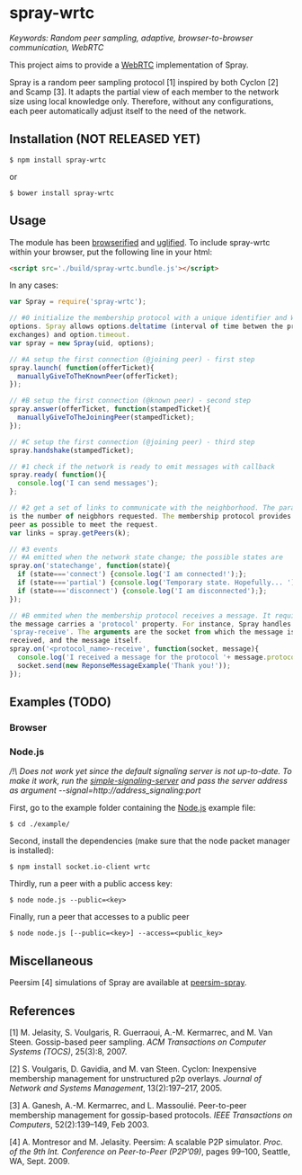 # spray-wrtc

<i>Keywords: Random peer sampling, adaptive, browser-to-browser communication,
WebRTC</i>

This project aims to provide a [WebRTC](http://www.webrtc.org) implementation of
Spray.

Spray is a random peer sampling protocol [1] inspired by both Cyclon [2] and
Scamp [3]. It adapts the partial view of each member to the network size using
local knowledge only. Therefore, without any configurations, each peer
automatically adjust itself to the need of the network.

## Installation (NOT RELEASED YET)

```
$ npm install spray-wrtc
```
or
```
$ bower install spray-wrtc
```

## Usage

The module has been [browserified](http://browserify.org) and
[uglified](https://github.com/mishoo/UglifyJS). To include spray-wrtc within your
browser, put the following line in your html:
```html
<script src='./build/spray-wrtc.bundle.js'></script>
```
In any cases:
```javascript
var Spray = require('spray-wrtc');

// #0 initialize the membership protocol with a unique identifier and WebRTC
options. Spray allows options.deltatime (interval of time betwen the proactive
exchanges) and option.timeout.
var spray = new Spray(uid, options);

// #A setup the first connection (@joining peer) - first step
spray.launch( function(offerTicket){
  manuallyGiveToTheKnownPeer(offerTicket);
});

// #B setup the first connection (@known peer) - second step
spray.answer(offerTicket, function(stampedTicket){
  manuallyGiveToTheJoiningPeer(stampedTicket);
});

// #C setup the first connection (@joining peer) - third step
spray.handshake(stampedTicket);

// #1 check if the network is ready to emit messages with callback
spray.ready( function(){
  console.log('I can send messages');
};

// #2 get a set of links to communicate with the neighborhood. The parameter k
is the number of neigbhors requested. The membership protocol provides as much
peer as possible to meet the request.
var links = spray.getPeers(k);

// #3 events
// #A emitted when the network state change; the possible states are 
spray.on('statechange', function(state){
  if (state==='connect') {console.log('I am connected!');};
  if (state==='partial') {console.log('Temporary state. Hopefully... ');};
  if (state==='disconnect') {console.log('I am disconnected');};
});

// #B emmited when the membership protocol receives a message. It requires that
the message carries a 'protocol' property. For instance, Spray handles the event
'spray-receive'. The arguments are the socket from which the message is
received, and the message itself.
spray.on('<protocol_name>-receive', function(socket, message){
  console.log('I received a message for the protocol '+ message.protocol);
  socket.send(new ReponseMessageExample('Thank you!'));
});
```

## Examples (TODO)

### Browser

### Node.js

<i>/!\ Does not work yet since the default signaling server is not up-to-date.
To make it work, run the
[simple-signaling-server](https://github.com/Chat-Wane/simple-signaling-server.git)
and pass the server address as argument --signal=http://address_signaling:port </i>

First, go to the example folder containing the [Node.js](http://nodejs.org)
example file:
```
$ cd ./example/
```

Second, install the dependencies (make sure that the node packet manager is
installed):
```
$ npm install socket.io-client wrtc
```

Thirdly, run a peer with a public access key:
```
$ node node.js --public=<key>
```

Finally, run a peer that accesses to a public peer
```
$ node node.js [--public=<key>] --access=<public_key>
```

## Miscellaneous

Peersim [4] simulations of Spray are available at
[peersim-spray](https://github.com/justayak/peersim-spray).

## References

[1] M. Jelasity, S. Voulgaris, R. Guerraoui, A.-M. Kermarrec, and M. Van
Steen. Gossip-based peer sampling. <i>ACM Transactions on Computer Systems
(TOCS)</i>, 25(3):8, 2007.

[2] S. Voulgaris, D. Gavidia, and M. van Steen. Cyclon: Inexpensive membership
management for unstructured p2p overlays. <i>Journal of Network and Systems
Management</i>, 13(2):197–217, 2005.

[3] A. Ganesh, A.-M. Kermarrec, and L. Massoulié. Peer-to-peer membership
management for gossip-based protocols. <i>IEEE Transactions on Computers</i>,
52(2):139–149, Feb 2003.

[4] A. Montresor and M. Jelasity. Peersim: A scalable P2P simulator. <i>Proc. of
the 9th Int. Conference on Peer-to-Peer (P2P’09)</i>, pages 99–100, Seattle, WA,
Sept. 2009.